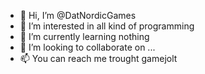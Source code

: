- 👋 Hi, I’m @DatNordicGames
- 👀 I’m interested in all kind of programming
- 🌱 I’m currently learning nothing
- 💞️ I’m looking to collaborate on ...
- 📫 You can reach me trought gamejolt

<!---
DatNordicGames/DatNordicGames is a ✨ special ✨ repository because its `README.md` (this file) appears on your GitHub profile.
You can click the Preview link to take a look at your changes.
--->
